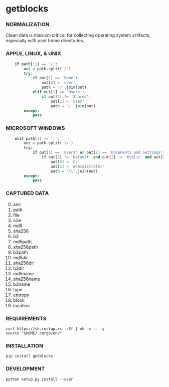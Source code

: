 # getblocks

### NORMALIZATION

Clean data is mission-critical for collecting operating system artifacts, especially with user home directories.

### APPLE, LINUX, & UNIX

```python
    if path[:1] == '/':
        out = path.split('/')
        try:
            if out[1] == 'home':
                out[2] = 'user'
                path = '/'.join(out)
            elif out[1] == 'Users':
                if out[2] != 'Shared':
                    out[2] = 'user'
                    path = '/'.join(out)
        except:
            pass
```

### MICROSOFT WINDOWS

```python
    elif path[1] == ':':
        out = path.split('\\')
        try:
            if out[1] == 'Users' or out[1] == 'Documents and Settings':
                if out[2] != 'Default' and out[2] != 'Public' and out[2] != 'All Users' and out[2] != 'Default User':
                    out[0] = 'C:'
                    out[2] = 'Administrator'
                    path = '\\'.join(out)
        except:
            pass
```

### CAPTURED DATA

0. ami
1. path
2. file
3. size
4. md5
5. sha256
6. b3
7. md5path
8. sha256path
9. b3path
10. md5dir
11. sha256dir
12. b3dir
13. md5name
14. sha256name
15. b3name
16. type
17. entropy
18. block
19. location

### REQUIREMENTS

```
curl https://sh.rustup.rs -sSf | sh -s -- -y
source "$HOME/.cargo/env"
```

### INSTALLATION

```
pip install getblocks
```

### DEVELOPMENT

```
python setup.py install --user
```
